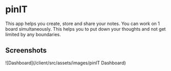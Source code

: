 
# pinIT

This app helps you create, store and share your notes. You can work on 1 board simultaneously. This helps you to put down your thoughts and not get limited by any boundaries.



## Screenshots

![Dashboard](/client/src/assets/images/pinIT Dashboard)


